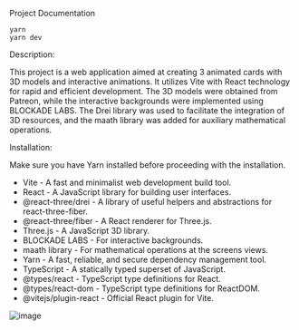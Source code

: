 Project Documentation 

```
yarn
yarn dev
```

Description:

This project is a web application aimed at creating 3 animated cards with 3D models and interactive animations. 
It utilizes Vite with React technology for rapid and efficient development. The 3D models were obtained from Patreon, while the interactive backgrounds were implemented using BLOCKADE LABS. 
The Drei library was used to facilitate the integration of 3D resources, and the maath library was added for auxiliary mathematical operations.

Installation:

Make sure you have Yarn installed before proceeding with the installation.

- Vite - A fast and minimalist web development build tool.
- React - A JavaScript library for building user interfaces.
- @react-three/drei - A library of useful helpers and abstractions for react-three-fiber.
- @react-three/fiber - A React renderer for Three.js.
- Three.js - A JavaScript 3D library.
- BLOCKADE LABS - For interactive backgrounds.
- maath library - For mathematical operations at the screens views.
- Yarn - A fast, reliable, and secure dependency management tool.
- TypeScript - A statically typed superset of JavaScript.
- @types/react - TypeScript type definitions for React.
- @types/react-dom - TypeScript type definitions for ReactDOM.
- @vitejs/plugin-react - Official React plugin for Vite.

![image](https://user-images.githubusercontent.com/6551176/221732091-23ee52cb-4150-42fa-b998-43628d7a6b0d.png)
